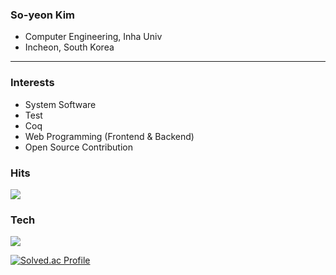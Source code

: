 ### So-yeon Kim
- Computer Engineering, Inha Univ
- Incheon, South Korea
<hr>

### Interests
- System Software
- Test
- Coq
- Web Programming (Frontend & Backend)
- Open Source Contribution

<h3>Hits</h3>
<a href="https://hits.seeyoufarm.com"><img src="https://hits.seeyoufarm.com/api/count/incr/badge.svg?url=https%3A%2F%2Fgithub.com%2Fkaswhy&count_bg=%238DBEDD&title_bg=%23E59A9A&icon=&icon_color=%23FFFFFF&title=HITS&edge_flat=false"/></a>

<h3>Tech</h3>
<img src="https://img.shields.io/badge/C++-00599C?style=flat-square&logo=Cplusplus&logoColor=white"/></a>

[![Solved.ac Profile](http://mazassumnida.wtf/api/v2/generate_badge?boj=lily7472)](https://solved.ac/lily7472/)
